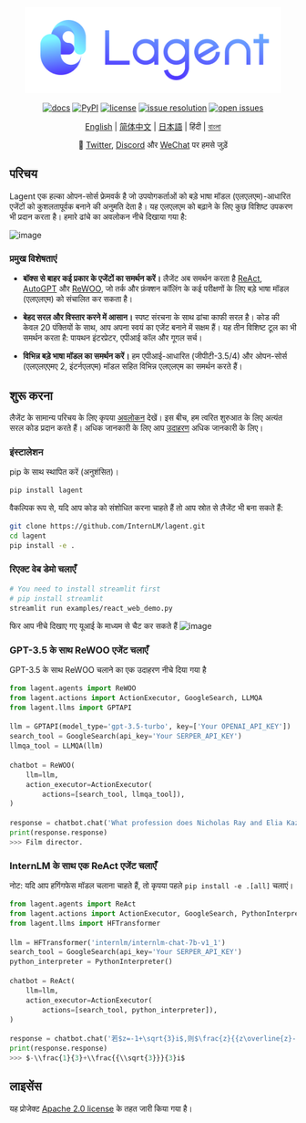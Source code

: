 <div align="center">
  <img src="docs/imgs/lagent_logo.png" width="450"/>

[![docs](https://img.shields.io/badge/docs-latest-blue)](https://lagent.readthedocs.io/en/latest/)
[![PyPI](https://img.shields.io/pypi/v/lagent)](https://pypi.org/project/lagent)
[![license](https://img.shields.io/github/license/InternLM/lagent.svg)](https://github.com/InternLM/lagent/tree/main/LICENSE)
[![issue resolution](https://img.shields.io/github/issues-closed-raw/InternLM/lagent)](https://github.com/InternLM/lagent/issues)
[![open issues](https://img.shields.io/github/issues-raw/InternLM/lagent)](https://github.com/InternLM/lagent/issues)

[English](README.md) | [简体中文](README_zh-CN.md) | [日本語](README_ja_JP.md) | हिंदी | [বাংলা](README_bn_BD.md)

</div>

<p align="center">
    👋 <a href="https://twitter.com/intern_lm" target="_blank">Twitter</a>, <a href="https://discord.gg/xa29JuW87d" target="_blank">Discord</a> और <a href="https://r.vansin.top/?r=internwx" target="_blank">WeChat</a> पर हमसे जुड़ें
</p>

## परिचय

Lagent एक हल्का ओपन-सोर्स फ्रेमवर्क है जो उपयोगकर्ताओं को बड़े भाषा मॉडल (एलएलएम)-आधारित एजेंटों को कुशलतापूर्वक बनाने की अनुमति देता है। यह एलएलएम को बढ़ाने के लिए कुछ विशिष्ट उपकरण भी प्रदान करता है। हमारे ढांचे का अवलोकन नीचे दिखाया गया है:

![image](https://github.com/InternLM/lagent/assets/24351120/cefc4145-2ad8-4f80-b88b-97c05d1b9d3e)

### प्रमुख विशेषताएं

- **बॉक्स से बाहर कई प्रकार के एजेंटों का समर्थन करें।** लैजेंट अब समर्थन करता है [ReAct](https://arxiv.org/abs/2210.03629), [AutoGPT](https://github.com/Significant-Gravitas/Auto-GPT) और [ReWOO](https://arxiv.org/abs/2305.18323), जो तर्क और फ़ंक्शन कॉलिंग के कई परीक्षणों के लिए बड़े भाषा मॉडल (एलएलएम) को संचालित कर सकता है।

- **बेहद सरल और विस्तार करने में आसान।** स्पष्ट संरचना के साथ ढांचा काफी सरल है। कोड की केवल 20 पंक्तियों के साथ, आप अपना स्वयं का एजेंट बनाने में सक्षम हैं। यह तीन विशिष्ट टूल का भी समर्थन करता है: पायथन इंटरप्रेटर, एपीआई कॉल और गूगल सर्च।

- **विभिन्न बड़े भाषा मॉडल का समर्थन करें।** हम एपीआई-आधारित (जीपीटी-3.5/4) और ओपन-सोर्स (एलएलएएमए 2, इंटर्नएलएम) मॉडल सहित विभिन्न एलएलएम का समर्थन करते हैं।

## शुरू करना

लैजेंट के सामान्य परिचय के लिए कृपया [अवलोकन](docs/in/get_started/overview.md) देखें। इस बीच, हम त्वरित शुरुआत के लिए अत्यंत सरल कोड प्रदान करते हैं। अधिक जानकारी के लिए आप [उदाहरण](examples/) अधिक जानकारी के लिए।

### इंस्टालेशन

pip के साथ स्थापित करें (अनुशंसित)।

```bash
pip install lagent
```

वैकल्पिक रूप से, यदि आप कोड को संशोधित करना चाहते हैं तो आप स्रोत से लैजेंट भी बना सकते हैं:

```bash
git clone https://github.com/InternLM/lagent.git
cd lagent
pip install -e .
```

### रिएक्ट वेब डेमो चलाएँ

```bash
# You need to install streamlit first
# pip install streamlit
streamlit run examples/react_web_demo.py
```

फिर आप नीचे दिखाए गए यूआई के माध्यम से चैट कर सकते हैं
![image](https://github.com/InternLM/lagent/assets/24622904/3aebb8b4-07d1-42a2-9da3-46080c556f68)

### GPT-3.5 के साथ ReWOO एजेंट चलाएँ

GPT-3.5 के साथ ReWOO चलाने का एक उदाहरण नीचे दिया गया है

```python
from lagent.agents import ReWOO
from lagent.actions import ActionExecutor, GoogleSearch, LLMQA
from lagent.llms import GPTAPI

llm = GPTAPI(model_type='gpt-3.5-turbo', key=['Your OPENAI_API_KEY'])
search_tool = GoogleSearch(api_key='Your SERPER_API_KEY')
llmqa_tool = LLMQA(llm)

chatbot = ReWOO(
    llm=llm,
    action_executor=ActionExecutor(
        actions=[search_tool, llmqa_tool]),
)

response = chatbot.chat('What profession does Nicholas Ray and Elia Kazan have in common')
print(response.response)
>>> Film director.
```

### InternLM के साथ एक ReAct एजेंट चलाएँ

नोट: यदि आप हगिंगफेस मॉडल चलाना चाहते हैं, तो कृपया पहले `pip install -e .[all]` चलाएं।

```python
from lagent.agents import ReAct
from lagent.actions import ActionExecutor, GoogleSearch, PythonInterpreter
from lagent.llms import HFTransformer

llm = HFTransformer('internlm/internlm-chat-7b-v1_1')
search_tool = GoogleSearch(api_key='Your SERPER_API_KEY')
python_interpreter = PythonInterpreter()

chatbot = ReAct(
    llm=llm,
    action_executor=ActionExecutor(
        actions=[search_tool, python_interpreter]),
)

response = chatbot.chat('若$z=-1+\sqrt{3}i$,则$\frac{z}{{z\overline{z}-1}}=\left(\ \ \right)$')
print(response.response)
>>> $-\\frac{1}{3}+\\frac{{\\sqrt{3}}}{3}i$
```

## लाइसेंस

यह प्रोजेक्ट [Apache 2.0 license](LICENSE) के तहत जारी किया गया है।
